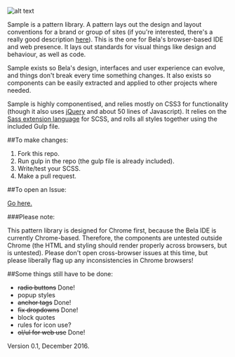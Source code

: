 ![alt text][logo]

[logo]: https://raw.githubusercontent.com/disastrid/bela_patternLibrary/master/logo.png "Sample: A Library for Bela"

Sample is a pattern library. A pattern lays out the design and layout conventions for a brand or group of sites (if you're interested, there's a really good description [here](https://boagworld.com/design/pattern-library/)). This is the one for Bela's browser-based IDE and web presence. It lays out standards for visual things like design and behaviour, as well as code. 

Sample exists so Bela's design, interfaces and user experience can evolve, and things don't break every time something changes. It also exists so components can be easily extracted and applied to other projects where needed.

Sample is highly componentised, and relies mostly on CSS3 for functionality (though it also uses [jQuery](http://jquery.com/) and about 50 lines of Javascript). It relies on the [Sass extension language](http://sass-lang.com/) for SCSS, and rolls all styles together using the included Gulp file. 

##To make changes: 

1. Fork this repo.
2. Run gulp in the repo (the gulp file is already included).
3. Write/test your SCSS.
4. Make a pull request.

##To open an Issue:

[Go here.](https://github.com/disastrid/bela_patternLibrary/issues)

###Please note:

This pattern library is designed for Chrome first, because the Bela IDE is currently Chrome-based. Therefore, the components are untested outside Chrome (the HTML and styling should render properly across browsers, but is untested). Please don't open cross-browser issues at this time, but please liberally flag up any inconsistencies in Chrome browsers!

##Some things still have to be done:

- ~~radio buttons~~ Done! 
- popup styles
- ~~anchor tags~~ Done!
- ~~fix dropdowns~~ Done!
- block quotes
- rules for icon use?
- ~~ol/ul for web use~~ Done!

Version 0.1, December 2016.
